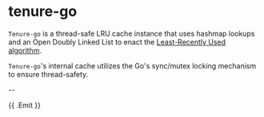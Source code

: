 # tenure-go

`Tenure-go` is a thread-safe LRU cache instance that uses hashmap lookups and an Open Doubly Linked List to enact the [Least-Recently Used algorithm](https://en.wikipedia.org/wiki/Cache_replacement_policies#Least_recently_used_(LRU)).

`Tenure-go`'s internal cache utilizes the Go's sync/mutex locking mechanism to ensure thread-safety.

--

{{ .Emit }}
